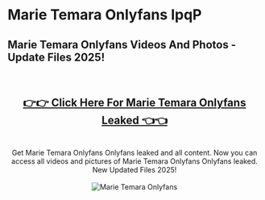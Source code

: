 # Marie Temara Onlyfans lpqP

<h2>Marie Temara Onlyfans Videos And Photos - Update Files 2025!</h2>
<br>
<div align="center">
<h2><a href="https://213.232.235.80/live/video.php?q=marie-temara-onlyfans" rel="nofollow">👉👉 Click Here For Marie Temara Onlyfans Leaked 👈👈</a></h2>

<br>
Get Marie Temara Onlyfans Onlyfans leaked and all content. Now you can access all videos and pictures of Marie Temara Onlyfans Onlyfans leaked. New Updated Files 2025!
<br>
<br>
<a href="https://213.232.235.80/live/video.php?q=marie-temara-onlyfans" rel="nofollow" data-target="animated-image.originalLink"><img src="https://i.imgur.com/dJHk4Zq.gif" alt="Marie Temara Onlyfans" style="max-width: 100%; display: inline-block;" data-target="animated-image.originalImage"></a>
</div>
<br>
